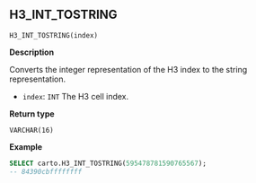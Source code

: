 ## H3_INT_TOSTRING

```sql:signature
H3_INT_TOSTRING(index)
```

**Description**

Converts the integer representation of the H3 index to the string representation.

* `index`: `INT` The H3 cell index.

**Return type**

`VARCHAR(16)`

**Example**

```sql
SELECT carto.H3_INT_TOSTRING(595478781590765567);
-- 84390cbffffffff
```
